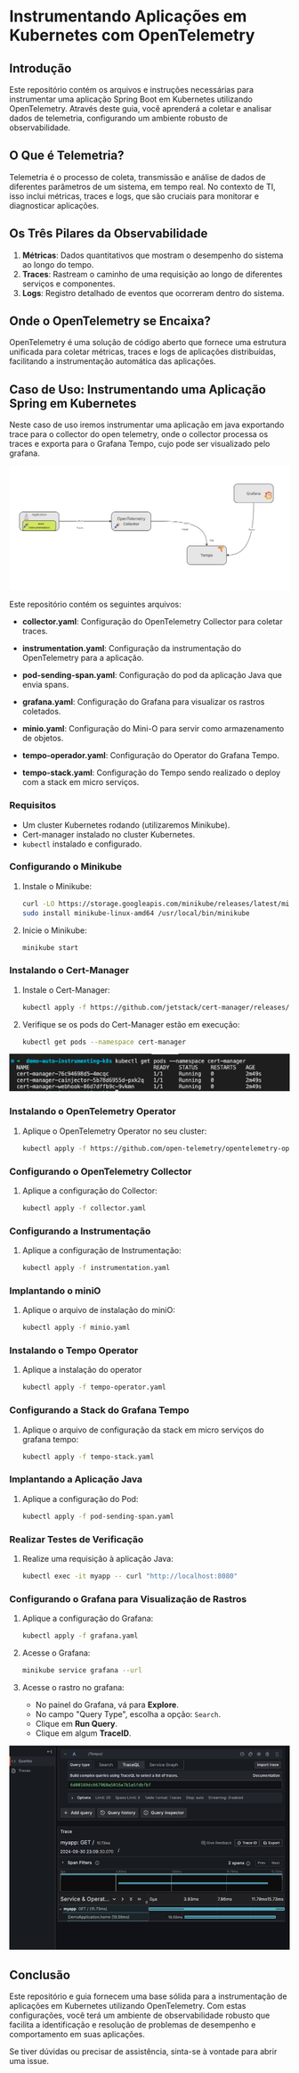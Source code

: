# Instrumentando Aplicações em Kubernetes com OpenTelemetry

## Introdução

Este repositório contém os arquivos e instruções necessárias para instrumentar uma aplicação Spring Boot em Kubernetes utilizando OpenTelemetry. Através deste guia, você aprenderá a coletar e analisar dados de telemetria, configurando um ambiente robusto de observabilidade.

## O Que é Telemetria?

Telemetria é o processo de coleta, transmissão e análise de dados de diferentes parâmetros de um sistema, em tempo real. No contexto de TI, isso inclui métricas, traces e logs, que são cruciais para monitorar e diagnosticar aplicações.

## Os Três Pilares da Observabilidade

1. **Métricas**: Dados quantitativos que mostram o desempenho do sistema ao longo do tempo.
2. **Traces**: Rastream o caminho de uma requisição ao longo de diferentes serviços e componentes.
3. **Logs**: Registro detalhado de eventos que ocorreram dentro do sistema.

## Onde o OpenTelemetry se Encaixa?

OpenTelemetry é uma solução de código aberto que fornece uma estrutura unificada para coletar métricas, traces e logs de aplicações distribuídas, facilitando a instrumentação automática das aplicações.

## Caso de Uso: Instrumentando uma Aplicação Spring em Kubernetes

Neste caso de uso iremos instrumentar uma aplicação em java exportando trace para o collector do open telemetry, onde o collector processa os traces e exporta para o Grafana Tempo, cujo pode ser visualizado pelo grafana.

![Arquitetura do caso de uso](./images/arch.png)

Este repositório contém os seguintes arquivos:

- **collector.yaml**: Configuração do OpenTelemetry Collector para coletar traces.
- **instrumentation.yaml**: Configuração da instrumentação do OpenTelemetry para a aplicação.
- **pod-sending-span.yaml**: Configuração do pod da aplicação Java que envia spans.
- **grafana.yaml**: Configuração do Grafana para visualizar os rastros coletados.

- **minio.yaml**: Configuração do Mini-O para servir como armazenamento de objetos.
- **tempo-operador.yaml**: Configuração do Operator do Grafana Tempo.
- **tempo-stack.yaml**: Configuração do Tempo sendo realizado o deploy com a stack em micro serviços.


### Requisitos

- Um cluster Kubernetes rodando (utilizaremos Minikube).
- Cert-manager instalado no cluster Kubernetes.
- `kubectl` instalado e configurado.

### Configurando o Minikube

1. Instale o Minikube:
    ```bash
    curl -LO https://storage.googleapis.com/minikube/releases/latest/minikube-linux-amd64
    sudo install minikube-linux-amd64 /usr/local/bin/minikube
    ```

2. Inicie o Minikube:
    ```bash
    minikube start
    ```

### Instalando o Cert-Manager

1. Instale o Cert-Manager:
    ```bash
    kubectl apply -f https://github.com/jetstack/cert-manager/releases/download/v1.7.1/cert-manager.yaml
    ```

2. Verifique se os pods do Cert-Manager estão em execução:
    ```bash
    kubectl get pods --namespace cert-manager
    ```
![Cert Manager running example](./images/check-cert-manager-running.png)

### Instalando o OpenTelemetry Operator

1. Aplique o OpenTelemetry Operator no seu cluster:
    ```bash
    kubectl apply -f https://github.com/open-telemetry/opentelemetry-operator/releases/latest/download/opentelemetry-operator.yaml
    ```

### Configurando o OpenTelemetry Collector

1. Aplique a configuração do Collector:
    ```bash
    kubectl apply -f collector.yaml
    ```

### Configurando a Instrumentação

1. Aplique a configuração de Instrumentação:
    ```bash
    kubectl apply -f instrumentation.yaml
    ```
### Implantando o miniO

1. Aplique o arquivo de instalação do miniO:
    ```bash
    kubectl apply -f minio.yaml
    ```
### Instalando o Tempo Operator

1. Aplique a instalação do operator
    ```bash
    kubectl apply -f tempo-operator.yaml
    ```

### Configurando a Stack do Grafana Tempo

1. Aplique o arquivo de configuração da stack em micro serviços do grafana tempo:
    ```bash
    kubectl apply -f tempo-stack.yaml
    ```

### Implantando a Aplicação Java

1. Aplique a configuração do Pod:
    ```bash
    kubectl apply -f pod-sending-span.yaml
    ```

### Realizar Testes de Verificação

1. Realize uma requisição à aplicação Java:
    ```bash
    kubectl exec -it myapp -- curl "http://localhost:8080"
    ```
    
### Configurando o Grafana para Visualização de Rastros

1. Aplique a configuração do Grafana:
    ```bash
    kubectl apply -f grafana.yaml
    ```

2. Acesse o Grafana:
    ```bash
    minikube service grafana --url
    ```

3. Acesse o rastro no grafana:
    - No painel do Grafana, vá para **Explore**.
    - No campo "Query Type", escolha a opção: `Search`.
    - Clique em **Run Query**.
    - Clique em algum **TraceID**.



![Captura de tela com o exemplo de rastro](./images/trace-example.png)


## Conclusão

Este repositório e guia fornecem uma base sólida para a instrumentação de aplicações em Kubernetes utilizando OpenTelemetry. Com estas configurações, você terá um ambiente de observabilidade robusto que facilita a identificação e resolução de problemas de desempenho e comportamento em suas aplicações.

Se tiver dúvidas ou precisar de assistência, sinta-se à vontade para abrir uma issue.
